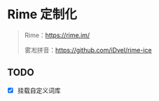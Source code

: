# Rime 定制化

> Rime：https://rime.im/
>
> 雾凇拼音：https://github.com/iDvel/rime-ice

## TODO

- [x] 挂载自定义词库
